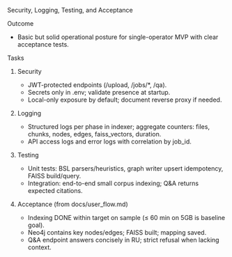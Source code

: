 Security, Logging, Testing, and Acceptance

Outcome
- Basic but solid operational posture for single-operator MVP with clear acceptance tests.

Tasks
1) Security
   - JWT-protected endpoints (/upload, /jobs/*, /qa).
   - Secrets only in .env; validate presence at startup.
   - Local-only exposure by default; document reverse proxy if needed.

2) Logging
   - Structured logs per phase in indexer; aggregate counters: files, chunks, nodes, edges, faiss_vectors, duration.
   - API access logs and error logs with correlation by job_id.

3) Testing
   - Unit tests: BSL parsers/heuristics, graph writer upsert idempotency, FAISS build/query.
   - Integration: end-to-end small corpus indexing; Q&A returns expected citations.

4) Acceptance (from docs/user_flow.md)
   - Indexing DONE within target on sample (≤ 60 min on 5GB is baseline goal).
   - Neo4j contains key nodes/edges; FAISS built; mapping saved.
   - Q&A endpoint answers concisely in RU; strict refusal when lacking context.

